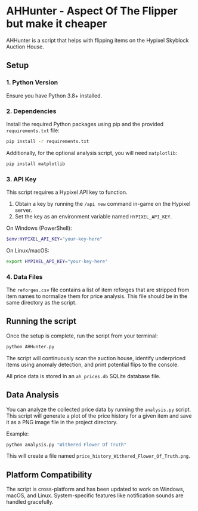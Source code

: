 # AHHunter - Aspect Of The Flipper but make it cheaper
AHHunter is a script that helps with flipping items on the Hypixel Skyblock Auction House.

## Setup

### 1. Python Version
Ensure you have Python 3.8+ installed.

### 2. Dependencies
Install the required Python packages using pip and the provided `requirements.txt` file:
```bash
pip install -r requirements.txt
```
Additionally, for the optional analysis script, you will need `matplotlib`:
```bash
pip install matplotlib
```

### 3. API Key
This script requires a Hypixel API key to function.
1.  Obtain a key by running the `/api new` command in-game on the Hypixel server.
2.  Set the key as an environment variable named `HYPIXEL_API_KEY`.

On Windows (PowerShell):
```powershell
$env:HYPIXEL_API_KEY="your-key-here"
```

On Linux/macOS:
```bash
export HYPIXEL_API_KEY="your-key-here"
```

### 4. Data Files
The `reforges.csv` file contains a list of item reforges that are stripped from item names to normalize them for price analysis. This file should be in the same directory as the script.

## Running the script
Once the setup is complete, run the script from your terminal:
```bash
python AHHunter.py
```
The script will continuously scan the auction house, identify underpriced items using anomaly detection, and print potential flips to the console.

All price data is stored in an `ah_prices.db` SQLite database file.

## Data Analysis
You can analyze the collected price data by running the `analysis.py` script. This script will generate a plot of the price history for a given item and save it as a PNG image file in the project directory.

Example:
```bash
python analysis.py "Withered Flower Of Truth"
```
This will create a file named `price_history_Withered_Flower_Of_Truth.png`.

## Platform Compatibility
The script is cross-platform and has been updated to work on Windows, macOS, and Linux. System-specific features like notification sounds are handled gracefully.

